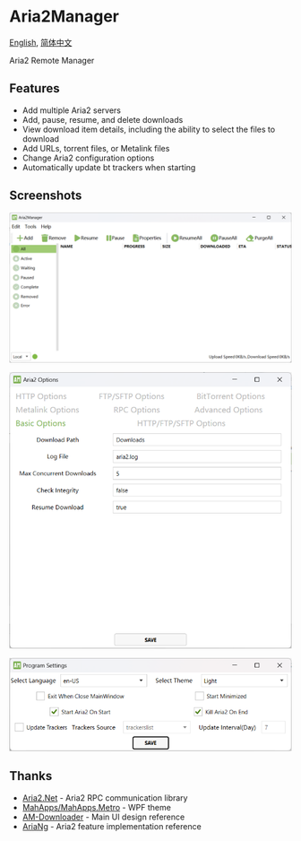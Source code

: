 # Aria2Manager

[English](https://github.com/Ftbom/Aria2Manager/blob/master/README.md), [简体中文](https://github.com/Ftbom/Aria2Manager/blob/master/README-zh.md)

Aria2 Remote Manager

## Features

* Add multiple Aria2 servers
* Add, pause, resume, and delete downloads
* View download item details, including the ability to select the files to download
* Add URLs, torrent files, or Metalink files
* Change Aria2 configuration options
* Automatically update bt trackers when starting

## Screenshots

![MainWindow](ScreenShots/MainWindow.png)

![Aria2Settings](ScreenShots/Aria2Settings.png)

![ProgramSettings](ScreenShots/ProgramSettings.png)

## Thanks

* [Aria2.Net](https://github.com/rogerfar/Aria2.NET) - Aria2 RPC communication library
* [MahApps/MahApps.Metro](https://github.com/MahApps/MahApps.Metro) - WPF theme
* [AM-Downloader](https://github.com/antikmozib/AM-Downloader) - Main UI design reference
* [AriaNg](https://github.com/mayswind/AriaNg) - Aria2 feature implementation reference

